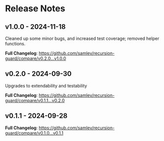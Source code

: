 # Release Notes

## v1.0.0 - 2024-11-18

Cleaned up some minor bugs, and increased test coverage; removed helper functions.

**Full Changelog**: https://github.com/samlev/recursion-guard/compare/v0.2.0...v1.0.0

## v0.2.0 - 2024-09-30

Upgrades to extendability and testability

**Full Changelog**: https://github.com/samlev/recursion-guard/compare/v0.1.1...v0.2.0

## v0.1.1 - 2024-09-28

**Full Changelog**: https://github.com/samlev/recursion-guard/compare/v0.1.0...v0.1.1

